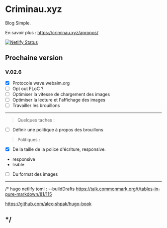 # Criminau.xyz

Blog Simple.

En savoir plus :   <https://criminau.xyz/apropos/>


[![Netlify Status](https://api.netlify.com/api/v1/badges/f6104326-809a-4b92-8914-4a7a34467c5c/deploy-status)](https://app.netlify.com/sites/criminau-site/deploys)


## Prochaine version

### V.02.6

- [X] Protocole wave.webaim.org
- [ ] Opt out FLoC ?
- [ ] Optimiser la vitesse de chargement des images
- [ ] Optimiser la lecture et l'affichage des images
- [ ] Travailler les brouillons

---

<blockquote>Quelques taches :</blockquote>

- [ ] Définir une politique à propos des brouillons


<blockquote>Politiques :</blockquote>

- [X] De la taille de la police d'écriture, responsive.
 - responsive
 - lisible
- [ ] Du format des images

---
/*
hugo netlify toml :
--buildDrafts
https://talk.commonmark.org/t/tables-in-pure-markdown/81/115

https://github.com/alex-shpak/hugo-book

*/
---
